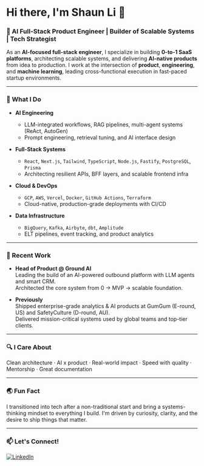# Hi there, I'm Shaun Li 👋  
### 🧠 AI Full-Stack Product Engineer | Builder of Scalable Systems | Tech Strategist

As an **AI-focused full-stack engineer**, I specialize in building **0-to-1 SaaS platforms**, architecting scalable systems, and delivering **AI-native products** from idea to production. I work at the intersection of **product**, **engineering**, and **machine learning**, leading cross-functional execution in fast-paced startup environments.

---

### 🚀 What I Do

- **AI Engineering**  
  - LLM-integrated workflows, RAG pipelines, multi-agent systems (ReAct, AutoGen)  
  - Prompt engineering, retrieval tuning, and AI interface design  

- **Full-Stack Systems**  
  - `React`, `Next.js`, `Tailwind`, `TypeScript`, `Node.js`, `Fastify`, `PostgreSQL`, `Prisma`  
  - Architecting resilient APIs, BFF layers, and scalable frontend infra  

- **Cloud & DevOps**  
  - `GCP`, `AWS`, `Vercel`, `Docker`, `GitHub Actions`, `Terraform`  
  - Cloud-native, production-grade deployments with CI/CD  

- **Data Infrastructure**  
  - `BigQuery`, `Kafka`, `Airbyte`, `dbt`, `Amplitude`  
  - ELT pipelines, event tracking, and product analytics  

---

### 💼 Recent Work

- **Head of Product @ Ground AI**  
  Leading the build of an AI-powered outbound platform with LLM agents and smart CRM.  
  Architected the core system from 0 → MVP → scalable foundation.

- **Previously**  
  Shipped enterprise-grade analytics & AI products at GumGum (E-round, US) and SafetyCulture (D-round, AU).  
  Delivered mission-critical systems used by global teams and top-tier clients.

---

### 🔍 I Care About  
Clean architecture · AI x product · Real-world impact · Speed with quality · Mentorship · Great documentation  

---

### 🌏 Fun Fact  
I transitioned into tech after a non-traditional start and bring a systems-thinking mindset to everything I build. I'm driven by curiosity, clarity, and the desire to ship things that matter.

---

### 📫 Let's Connect!  
[![LinkedIn](https://img.shields.io/badge/LinkedIn-blue?style=for-the-badge&logo=linkedin)](https://linkedin.com/in/shaun-li-dev)

